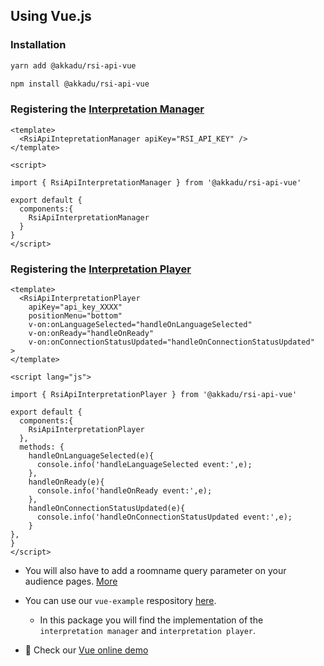 ## Using Vue.js

### Installation
```bash
yarn add @akkadu/rsi-api-vue
```
```bash
npm install @akkadu/rsi-api-vue
```

### Registering the [Interpretation Manager](/interpretation-manager/index.html)

```vue
<template>
  <RsiApiIntepretationManager apiKey="RSI_API_KEY" />
</template>

<script>

import { RsiApiInterpretationManager } from '@akkadu/rsi-api-vue'

export default {
  components:{
    RsiApiInterpretationManager
  }
}
</script>
```

### Registering the [Interpretation Player](/interpretation-player/index.html)

```vue
<template>
  <RsiApiInterpretationPlayer
    apiKey="api_key_XXXX" 
    positionMenu="bottom" 
    v-on:onLanguageSelected="handleOnLanguageSelected"
    v-on:onReady="handleOnReady"
    v-on:onConnectionStatusUpdated="handleOnConnectionStatusUpdated"  >
</template>

<script lang="js">

import { RsiApiInterpretationPlayer } from '@akkadu/rsi-api-vue'

export default {
  components:{
    RsiApiInterpretationPlayer
  },
  methods: {
    handleOnLanguageSelected(e){
      console.info('handleLanguageSelected event:',e);
    },
    handleOnReady(e){
      console.info('handleOnReady event:',e);
    },
    handleOnConnectionStatusUpdated(e){
      console.info('handleOnConnectionStatusUpdated event:',e);
    }
},
}
</script>
```

* You will also have to add a roomname query parameter on your audience pages. [More](/interpretation-player/roomname.md)


* You can use our `vue-example` respository [here](https://github.com/Akkadu/rsi-api-widgets/tree/main/vue-example).
  * In this package you will find the implementation of the `interpretation manager` and `interpretation player`. 
* 🌈 Check our [Vue online demo](https://rsi-akkadu-vue-demo.netlify.app/)


